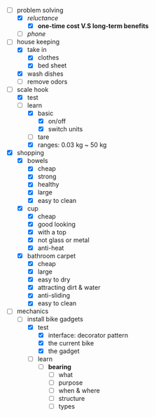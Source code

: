 - [ ] problem solving
	- [x] *reluctance*
		- [x] **one-time cost V.S long-term benefits**
	- [ ] *phone*
- [ ] house keeping
	- [x] take in
		- [x] clothes
		- [x] bed sheet
	- [x] wash dishes
	- [ ] remove odors
- [ ] scale hook
	- [x] test
	- [ ] learn
		- [x] basic
			- [x] on/off
			- [x] switch units
		- [ ] tare
		- [x] ranges: 0.03 kg ~ 50 kg
- [x] shopping
	- [x] bowels
		- [x] cheap
		- [x] strong
		- [x] healthy
		- [x] large
		- [x] easy to clean
	- [x] cup
		- [x] cheap
		- [x] good looking
		- [x] with a top
		- [x] not glass or metal
		- [x] anti-heat
	- [x] bathroom carpet
		- [x] cheap
		- [x] large
		- [x] easy to dry
		- [x] attracting dirt & water
		- [x] anti-sliding
		- [x] easy to clean
- [ ] mechanics
	- [ ] install bike gadgets
		- [x] test
			- [x] interface: decorator pattern
			- [x] the current bike
			- [x] the gadget
		- [ ] learn
			- [ ] **bearing**
				- [ ] what
				- [ ] purpose
				- [ ] when & where
				- [ ] structure
				- [ ] types
<!--stackedit_data:
eyJoaXN0b3J5IjpbLTEwMTc0Njg5NzhdfQ==
-->
